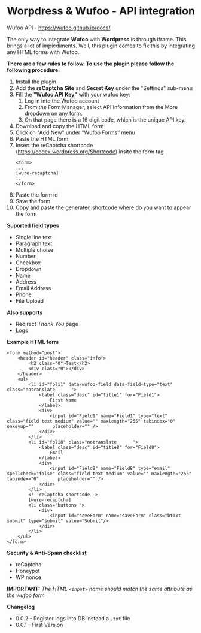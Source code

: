 # Worpdress & Wufoo - API integration

Wufoo API - https://wufoo.github.io/docs/

The only way to integrate **Wufoo** with **Wordpress** is through iframe. This brings a lot of impiediments. Well, this plugin comes to fix this by integrating any HTML forms with Wufoo.

**There are a few rules to follow. To use the plugin please follow the following procedure:**
1. Install the plugin
1. Add the **reCaptcha Site** and **Secret Key** under the "Settings" sub-menu
1. Fill the **"Wufoo API Key"** with your wufoo key:
	1. Log in into the Wufoo account
	1. From the Form Manager, select API Information from the More dropdown on any form.
	1. On that page there is a 16 digit code, which is the unique API key.
1. Download and copy the HTML form
1. Click on "Add New" under "Wufoo Forms" menu
1. Paste the HTML form
1. Insert the reCaptcha shortcode (https://codex.wordpress.org/Shortcode) insite the form tag 
	```
	<form>
	...
	[wure-recaptcha]
	..
	</form>
	```
1. Paste the form id
1. Save the form
1. Copy and paste the generated shortcode where do you want to appear the form

**Suported field types**
- Single line text
- Paragraph text
- Multiple choise
- Number
- Checkbox
- Dropdown
- Name
- Address
- Email Address
- Phone
- File Upload

**Also supports**
- Redirect *Thank You* page
- Logs

**Example HTML form**
```
<form method="post">
	<header id="header" class="info">
		<h2 class="0">Test</h2>
		<div class="0"></div>
	</header>
	<ul>
		<li id="foli1" data-wufoo-field data-field-type="text" class="notranslate      ">
			<label class="desc" id="title1" for="Field1">
				First Name
			</label>
			<div>
				<input id="Field1" name="Field1" type="text" class="field text medium" value="" maxlength="255" tabindex="0" onkeyup=""       placeholder="" />
			</div>
		</li>
		<li id="foli8" class="notranslate      ">
			<label class="desc" id="title8" for="Field8">
				Email
			</label>
			<div>
				<input id="Field8" name="Field8" type="email" spellcheck="false" class="field text medium" value="" maxlength="255" tabindex="0"       placeholder="" />
			</div>
		</li>
		<!--reCaptcha shortcode-->
		[wure-recaptcha]
		<li class="buttons ">
			<div>
				<input id="saveForm" name="saveForm" class="btTxt submit" type="submit" value="Submit"/>    
			</div>
		</li>
	</ul>
</form>
```

**Security & Anti-Spam checklist**
- reCaptcha
- Honeypot
- WP nonce

**IMPORTANT:** *The HTML `<input>` name should match the same attribute as the wufoo form*

**Changelog**
 - 0.0.2 - Register logs into DB instead a `.txt` file
 - 0.0.1 - First Version